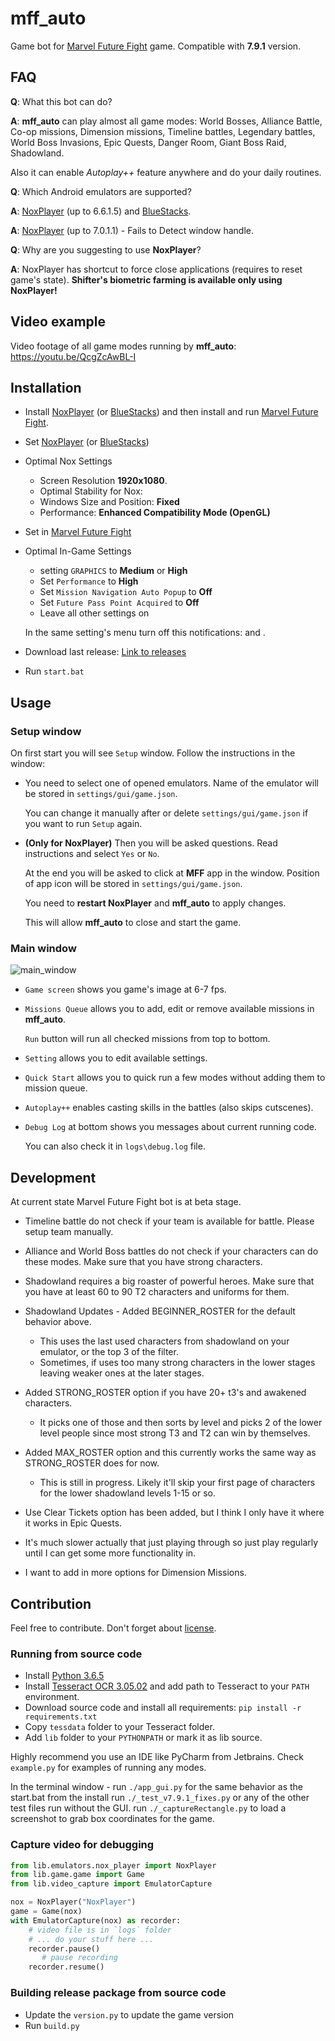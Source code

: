 # mff_auto
Game bot for [Marvel Future Fight](https://play.google.com/store/apps/details?id=com.netmarble.mherosgb&hl=ru) game.
Compatible with **7.9.1** version.

## FAQ
**Q**: What this bot can do?

**A**: **mff_auto** can play almost all game modes: 
  World Bosses, Alliance Battle, Co-op missions, Dimension missions, Timeline battles, Legendary battles, 
  World Boss Invasions, Epic Quests, Danger Room, Giant Boss Raid, Shadowland.

Also it can enable *Autoplay++* feature anywhere and do your daily routines.

**Q**: Which Android emulators are supported?

**A**: [NoxPlayer](https://bignox.com) (up to 6.6.1.5) and [BlueStacks](https://www.bluestacks.com).

**A**: [NoxPlayer](https://bignox.com) (up to 7.0.1.1) - Fails to Detect window handle.

**Q**: Why are you suggesting to use **NoxPlayer**?

**A**: NoxPlayer has shortcut to force close applications (requires to reset game's state).
 **Shifter's biometric farming is available only using NoxPlayer!**

## Video example

Video footage of all game modes running by **mff_auto**: https://youtu.be/QcgZcAwBL-I

## Installation

- Install [NoxPlayer](https://bignox.com) (or [BlueStacks](https://www.bluestacks.com))
 and then install and run [Marvel Future Fight](https://play.google.com/store/apps/details?id=com.netmarble.mherosgb).

- Set [NoxPlayer](https://bignox.com)
 (or [BlueStacks](https://www.bluestacks.com))

- Optimal Nox Settings 
  - Screen Resolution **1920x1080**.
  - Optimal Stability for Nox:
  - Windows Size and Position: **Fixed**
  - Performance: **Enhanced Compatibility Mode (OpenGL)**

- Set in [Marvel Future Fight](https://play.google.com/store/apps/details?id=com.netmarble.mherosgb) 

- Optimal In-Game Settings
  - setting `GRAPHICS` to **Medium** or **High**
  - Set `Performance` to **High**
  - Set `Mission Navigation Auto Popup` to **Off**
  - Set `Future Pass Point Acquired` to **Off**
  - Leave all other settings on

  In the same setting's menu turn off this notifications: 
   and .

- Download last release: [Link to releases](https://github.com/dwiza3962/mff_auto/releases)
- Run `start.bat`

## Usage

### Setup window

On first start you will see `Setup` window. Follow the instructions in the window:
- You need to select one of opened emulators. Name of the emulator will be stored in `settings/gui/game.json`.

  You can change it manually after or delete `settings/gui/game.json` if you want to run `Setup` again.

- **(Only for NoxPlayer)** Then you will be asked questions. Read instructions and select `Yes` or `No`.

  At the end you will be asked to click at **MFF** app in the window. 
  Position of app icon will be stored in `settings/gui/game.json`.
 
  You need to **restart NoxPlayer** and **mff_auto** to apply changes.

  This will allow **mff_auto** to close and start the game.
  
### Main window

![main_window](gui_preview.png)

- `Game screen` shows you game's image at 6-7 fps.

- `Missions Queue` allows you to add, edit or remove available missions in **mff_auto**.

  `Run` button will run all checked missions from top to bottom.
  
- `Setting` allows you to edit available settings.

- `Quick Start` allows you to quick run a few modes without adding them to mission queue.

- `Autoplay++` enables casting skills in the battles (also skips cutscenes).

- `Debug Log` at bottom shows you messages about current running code.

  You can also check it in `logs\debug.log` file.

## Development

At current state Marvel Future Fight bot is at beta stage.

- Timeline battle do not check if your team is available for battle. Please setup team manually.

- Alliance and World Boss battles do not check if your characters can do these modes. 
  Make sure that you have strong characters.

- Shadowland requires a big roaster of powerful heroes. 
  Make sure that you have at least 60 to 90 T2 characters and uniforms for them.

- Shadowland Updates - Added BEGINNER_ROSTER for the default behavior above.
  - This uses the last used characters from shadowland on your emulator, or the top 3 of the filter.
  - Sometimes, if uses too many strong characters in the lower stages leaving weaker ones at the later stages.
- Added STRONG_ROSTER option if you have 20+ t3's and awakened characters.
  - It picks one of those and then sorts by level and picks 2 of the lower level people since most strong T3 and T2 can win by themselves.
- Added MAX_ROSTER option and this currently works the same way as STRONG_ROSTER does for now.
  - This is still in progress.   Likely it'll skip your first page of characters for the lower shadowland levels 1-15 or so.

- Use Clear Tickets option has been added, but I think I only have it where it works in Epic Quests.    
- It's much slower actually that just playing through so just play regularly until I can get some more functionality in.
- I want to add in more options for Dimension Missions.



## Contribution

Feel free to contribute. Don't forget about [license](LICENSE).

### Running from source code

- Install [Python 3.6.5](https://www.python.org/downloads/release/python-365)
- Install [Tesseract OCR 3.05.02](https://digi.bib.uni-mannheim.de/tesseract) 
  and add path to Tesseract to your `PATH` environment.
- Download source code and install all requirements: ```pip install -r requirements.txt```
- Copy `tessdata` folder to your Tesseract folder.
- Add `lib` folder to your `PYTHONPATH` or mark it as lib source.

Highly recommend you use an IDE like PyCharm from Jetbrains.
Check `example.py` for examples of running any modes.

In the terminal window -
run `./app_gui.py` for the same behavior as the start.bat from the install
run `./_test_v7.9.1_fixes.py` or any of the other test files run without the GUI.
run `./_captureRectangle.py` to load a screenshot to grab box coordinates for the game.

### Capture video for debugging

```python
from lib.emulators.nox_player import NoxPlayer
from lib.game.game import Game
from lib.video_capture import EmulatorCapture

nox = NoxPlayer("NoxPlayer")
game = Game(nox)
with EmulatorCapture(nox) as recorder:
    # video file is in `logs` folder
    # ... do your stuff here ...
    recorder.pause()
       # pause recording
    recorder.resume()
```

### Building release package from source code

- Update the `version.py` to update the game version
- Run `build.py`
